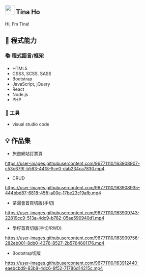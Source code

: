 ## <img width="30px" src="https://www.emojiall.com/en/header-svg/%F0%9F%90%A0.svg" />  Tina Ho

Hi, I'm Tina! 

## 🧠 程式能力
### 📚 程式語言/框架
- HTML5
- CSS3, SCSS, SASS
- Bootstrap
- JavaScript, jQuery
- React
- Node.js
- PHP

### 🔧 工具
- visual studio code

## 💡 作品集
- 旅遊網站訂票頁

https://user-images.githubusercontent.com/96771110/163908907-c53c679f-b563-44f8-9ce0-dab234ca7830.mp4

- CRUD

https://user-images.githubusercontent.com/96771110/163908935-444bbd87-6818-45ff-a00e-17be23c19afb.mp4

- 茶湯會首頁切版(手切)

https://user-images.githubusercontent.com/96771110/163909743-22819cc9-513a-4dc9-b782-05ae590940d1.mp4

- 學籽首頁切版(手切/RWD)

https://user-images.githubusercontent.com/96771110/163909756-282eb001-8db0-4376-8527-2b5764601176.mp4

- Bootstrap切版

https://user-images.githubusercontent.com/96771110/163912440-eaebcbd9-83b8-4dc6-9f52-71786d14215c.mp4




<!--
**Tina0208/Tina0208** is a ✨ _special_ ✨ repository because its `README.md` (this file) appears on your GitHub profile.

Here are some ideas to get you started:

- 🔭 I’m currently working on ...
- 🌱 I’m currently learning ...
- 👯 I’m looking to collaborate on ...
- 🤔 I’m looking for help with ...
- 💬 Ask me about ...
- 📫 How to reach me: ...
- 😄 Pronouns: ...
- ⚡ Fun fact: ...
-->




















